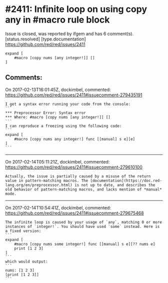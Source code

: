
#2411: Infinite loop on using copy any in #macro rule block
================================================================================
Issue is closed, was reported by ifgem and has 6 comment(s).
[status.resolved] [type.documentation]
<https://github.com/red/red/issues/2411>

```
expand [
	#macro [copy nums [any integer!]] []
]
```


Comments:
--------------------------------------------------------------------------------

On 2017-02-13T16:01:45Z, dockimbel, commented:
<https://github.com/red/red/issues/2411#issuecomment-279435191>

    I get a syntax error running your code from the console:
    ```
    *** Preprocessor Error: Syntax error
    *** Where: #macro [copy nums [any integer!]] []
    ```
    I can reproduce a freezing using the following code:
    ```
    expand [
        #macro [copy nums any integer!] func [[manual] s e][e]
    ]
    ```

--------------------------------------------------------------------------------

On 2017-02-14T05:11:21Z, dockimbel, commented:
<https://github.com/red/red/issues/2411#issuecomment-279610100>

    Actually, the issue is partially caused by a misuse of the return value in pattern-matching macros. The [documentation](https://doc.red-lang.org/en/preprocessor.html) is not up to date, and describes the old behavior of pattern-matching macros, and lacks mention of *manual* mode.

--------------------------------------------------------------------------------

On 2017-02-14T10:54:41Z, dockimbel, commented:
<https://github.com/red/red/issues/2411#issuecomment-279675468>

    The infinite loop is caused by your usage of `any`, matching 0 or more instances of `integer!`. You should have used `some` instead. Here is a fixed version:
    ```
    expand [
        #macro [copy nums some integer!] func [[manual] s e][?? nums e]
        print [1 2 3]
    ]
    ```
    which would output:
    ```
    nums: [1 2 3]
    [print [1 2 3]]
    ```

